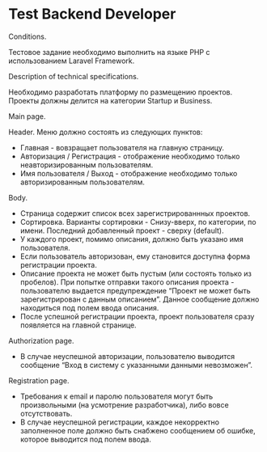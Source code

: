 # Test Backend Developer

Conditions.

Тестовое задание необходимо выполнить на языке PHP с использованием Laravel Framework.

Description of technical specifications.

Необходимо разработать платформу по размещению проектов. Проекты должны делится на категории Startup и Business.

Main page.

Header. Меню должно состоять из следующих пунктов:

* Главная - вовзращает пользователя на главную страницу.
* Авторизация / Регистрация - отображение необходимо только неавторизированным пользователям.
* Имя пользователя / Выход - отображение необходимо только авторизированным пользователям.

Body.

* Страница содержит список всех зарегистрированнных проектов.
* Сортировка. Варианты сортировки - Снизу-вверх, по категории, по имени. Последний добавленный проект - сверху (default).
* У каждого проект, помимо описания, должно быть указано имя пользователя.
* Если пользователь авторизован, ему становится доступна форма регистрации проекта.
* Описание проекта не может быть пустым (или состоять только из пробелов). При попытке отправки такого описания проекта - пользователю выдается предупреждение “Проект не может быть зарегистрирован с данным описанием”. Данное сообщение должно находиться под полем ввода описания. 
* После успешной регистрации проекта, проект пользователя сразу появляется на главной странице.

Authorization page.
* В случае неуспешной авторизации, пользователю выводится сообщение “Вход в систему с указанными данными невозможен”.

Registration page.
* Требования к email и паролю пользователя могут быть произвольными (на усмотрение разработчика), либо вовсе отсутствовать. 
* В случае неуспешной регистрации, каждое некорректно заполненное поле должно быть снабжено сообщением об ошибке, которое выводится под полем ввода.
